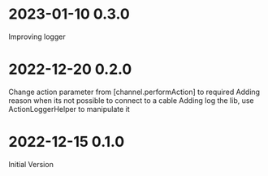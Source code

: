 # 2023-01-10 0.3.0
Improving logger

# 2022-12-20 0.2.0
Change action parameter from [channel.performAction] to required
Adding reason when its not possible to connect to a cable
Adding log the lib, use ActionLoggerHelper to manipulate it

# 2022-12-15 0.1.0

Initial Version